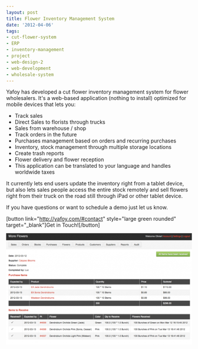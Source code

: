 ```yaml
---
layout: post
title: Flower Inventory Management System
date: '2012-04-06'
tags:
- cut-flower-system
- ERP
- inventory-management
- project
- web-design-2
- web-development
- wholesale-system
---
```


Yafoy has developed a cut flower inventory management system for flower wholesalers. It's a web-based application (nothing to install) optimized for mobile devices that lets you:

* Track sales
* Direct Sales to florists through trucks
* Sales from warehouse / shop
* Track orders in the future
* Purchases management based on orders and recurring purchases
* Inventory, stock management through multiple storage locations
* Create trash reports
* Flower delivery and flower reception
* This application can be translated to your language and handles worldwide taxes

It currently lets end users update the inventory right from a tablet device, but also lets sales people access the entire stock remotely and sell flowers right from their truck on the road still through iPad or other tablet device.

If you have questions or want to schedule a demo just let us know.

[button link="http://yafoy.com/#contact" style="large green rounded" target="_blank"]Get in Touch![/button]

![Cut flowers inventory system](/assets/images/articles/flower_inventory_management.png)
